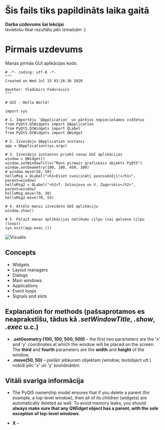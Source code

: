 # Šis fails tiks papildināts laika gaitā

**Darba uzdevums šai lekcijai**  
Ievietošu tikai rezultātu pēc izmaiņām :)

# Pirmais uzdevums
Manas pirmās GUI aplikācijas kods:
~~~
# -*- coding: utf-8 -*-
"""
Created on Wed Jul 15 03:26:36 2020

@author: Vladimirs Fedorovičs
"""

# GUI - Hello World!

import sys

# 1. Importēju `QApplication` un pārējos nepieciešamos vidžetus
from PyQt5.QtWidgets import QApplication
from PyQt5.QtWidgets import QLabel
from PyQt5.QtWidgets import QWidget

# 2. Izveidoju QApplication instanci
app = QApplication(sys.argv)

# 3. Izveidoju instances priekš savas GUI aplikācijas
window = QWidget()
window.setWindowTitle("Mans pirmais grafiskais objekts PyQt5")
window.setGeometry(100, 100, 450, 100)
# window.move(50, 50)
helloMsg = QLabel("<h1>Esiet sveicināti pasniedzēji!</h1>", parent=window)
helloMsg2 = QLabel("<h2>T. Solovjova un V. Zagorskis</h2>", parent=window)
helloMsg.move(70, 30)
helloMsg2.move(70, 55)

# 4. Attēlo manis izveidoto GUI aplikāciju
window.show()

# 5. Palaiž manas aplikācijas notikumu cilpu (vai galveno cilpu (loop))
sys.exit(app.exec_())
~~~
![Vizualis](https://github.com/MACTEP-ETF/RTR108/blob/master/P07_GUI/PNG/GUI%20-%20Hello%20World!.png)  


## Concepts
- Widgets
- Layout managers
- Dialogs
- Main windows
- Applications
- Event loops
- Signals and slots


## Explanation for methods (pašsaprotamos es neaprakstīšu, tādus kā *.setWindowTitle*, *.show*, *.exec* u.c.)  
- **.setGeometry (100, 100, 500, 500)** –  the first two parameters are the 'x' and 'y' coordinates at which the window will be placed on the screen. The **third** and **fourth** parameters are the **width** and **height** of the window.  
- **.move(50, 50)** – piešķir jebkuram objektam (window, textobject utt.) nobīdi pēc 'x' un 'y' koordinātēm.  



## Vitāli svarīga informācija
 - The PyQt5 ownership model ensures that if you delete a parent (for example, a top-level window), then all of its children (widgets) are automatically deleted as well.  To avoid memory leaks, you should **always make sure that any QWidget object has a parent, with the sole exception of top-level windows**.  




- **X** –
